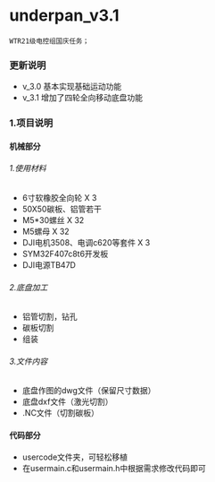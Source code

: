 # underpan_v3.1
    WTR21级电控组国庆任务；
    
### 更新说明
   - v_3.0  基本实现基础运动功能
   - v_3.1  增加了四轮全向移动底盘功能
  
### 1.项目说明

#### 机械部分
###### 1.使用材料
- 6寸软橡胶全向轮  X  3
- 50X50碳板、铝管若干
- M5*30螺丝 X 32
- M5螺母 X 32
- DJI电机3508、电调c620等套件 X 3
- SYM32F407c8t6开发板
- DJI电源TB47D
###### 2.底盘加工
- 铝管切割，钻孔
- 碳板切割
- 组装
###### 3.文件内容
- 底盘作图的dwg文件（保留尺寸数据）
- 底盘dxf文件（激光切割）
- .NC文件（切割碳板）

#### 代码部分
- usercode文件夹，可轻松移植
- 在usermain.c和usermain.h中根据需求修改代码即可
